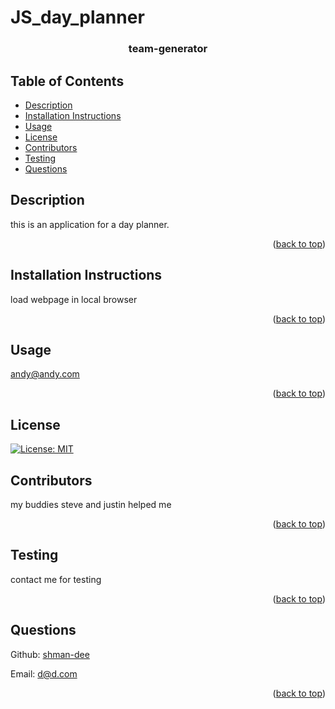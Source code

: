 # JS_day_planner

<div id="top"></div>
    <h3 align="center">team-generator</h3>
    
  ## Table of Contents
  * [Description](#description)
  * [Installation Instructions](#installation-instructions)
  * [Usage](#usage)
  * [License](#license)
  * [Contributors](#contributors)
  * [Testing](#testing)
  * [Questions](#questions)
  
  
  ## Description

this is an application for a day planner.

  <p align="right">(<a href="#top">back to top</a>)</p>

  ## Installation Instructions
  
  load webpage in local browser
  
  <p align="right">(<a href="#top">back to top</a>)</p>
  
  ## Usage
  
  andy@andy.com
  
  <p align="right">(<a href="#top">back to top</a>)</p>
  
  ## License
  
  [![License: MIT](https://img.shields.io/badge/License-MIT-yellow.svg)](https://opensource.org/licenses/MIT)
    
  ## Contributors
  my buddies steve and justin helped me
  <p align="right">(<a href="#top">back to top</a>)</p>

  ## Testing
  contact me for testing
  <p align="right">(<a href="#top">back to top</a>)</p>
  
  ## Questions
  Github: [shman-dee](https://github.com/shman-dee)<br/>
  
  Email: [d@d.com](d@d.com)
  <p align="right">(<a href="#top">back to top</a>)</p>
